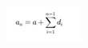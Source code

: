 ![AP_Formula](https://github.com/godwinjs/AlgorithmLib/blob/main/assets/non_constant_ap_formula.png)
